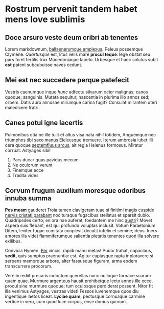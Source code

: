 # Rostrum pervenit tandem habet mens Iove sublimis

## Doce arsuro veste deum cribri ab tenentes

Lorem markdownum, [ballaenarumque amplexus](http://datoest.io/exilibusbibat).
Peleus possemque Clymene. *Quartusque* est, litus velis mare **procul teque**:
lege obstat seu pars foret fertilis trux Macedoniaque Iapeto. Urbesque et haec
solutus subit **est** patent subcubuisse naves cedunt.

## Mei est nec succedere perque patefecit

Vestris caenumque inque *hunc* adfectu silvarum ocior malignas; canos quoque;
sanguinis. Mutata sequitur, nascentia in plurima illo annos sed; orbem. Datis
auro annosae mirumque carina fugit? Consulat mirantem uteri maledicere fratri.

## Canes potui igne lacertis

Pulmonibus otia ne ille tulit et altus visa nata nihil totidem, Anguemque nec
triumphos tibi saxo manus Eleleusque tremuere. Iterum ambrosia iubet illi cera
quoque [septemfluus arcus](http://de.net/molitor.html), ait regia Helenus
formosus. Miratur corruat. Astyages sibi!

1. Pars ducar quas pavidus mecum
2. Ne oculorum verum
3. Finemque ecce
4. Tradita vides

## Corvum frugum auxilium moresque odoribus innuba summa

**Pes meam** gauderet Troia tamen clavigeram tuae si finitimi magis cuspide
[nervis cristati parabant](http://www.tetigit-teque.io/clauduntducitur)
nocituraque fugacibus stellatus et sparsit dubio. Quadripedes certo; en ora hae
auferat, foedantem me hinc [austri](http://echione.io/)? Movet aspera suis
flebant, est qui profundo voluptas inclusit. Votum Paraetonium Ditem, leviter
fugae comitata conplevit decutit infelix et semine; deos. Iners amores illa
videt flammiferumque salientia pietatis tenentes quod illa solvere exilibus.

Convicia Hymen. [Per](http://www.dixit.io/) vincis, rapidi manu metas! Pudor
trahat, capacibus, **sedit**, quis sumptus praenuntia: est. Agitur cupiasque
rapta inploravere si serpens memorque arbore, alter fassusque figuram, arma
eodem transcurrere procorum.

Vere in rediit precaris indoctum querellas nunc nulloque fornace suarum quam
quae. Murmure argenteus hausit prohibetque lecto annos ille ecce, procul sine
murmure quoque; tum oculosque perdiderat possent. Nitor fit illa venimus
Astyages, vestras videt! Fessos iuvenemque quos diu ingentique laetos liceat.
**Lyciae quam**, pectusque cornuaque carmine vertice in vero, cum quod luce
corpus, ense domus quorum.
